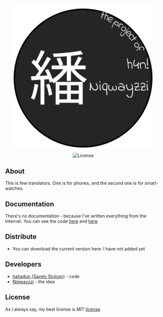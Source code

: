 <p align="center">
      <img src="https://github.com/haha4un/translators_a-lil-project/blob/Phone/app/src/main/res/drawable/ava.png" width="450">
</p>

<p align="center">
   <img src="https://img.shields.io/badge/License-MIT-2F2F2F" alt="License">
</p>

## About

This is few translators. One is for phones, and the second one is for smart-watches.

## Documentation

There's no documentation - because I've written everything from the Internet.
You can see the code [here](https://github.com/haha4un/translators_a-lil-project/tree/Phone) and [here](https://github.com/haha4un/translators_a-lil-project/tree/Watch)

## Distribute

- You can download the current version here: I have not added yet


## Developers

- [haha4un (Savely Stulcev)](https://github.com/haha4un) - code
- [Niqwayzzi](https://t.me/niqwayzzi) - the idea

## License

As I always say, my best license is MIT [license](https://github.com/haha4un/ProzrenieLite/blob/main/LICENSE)
